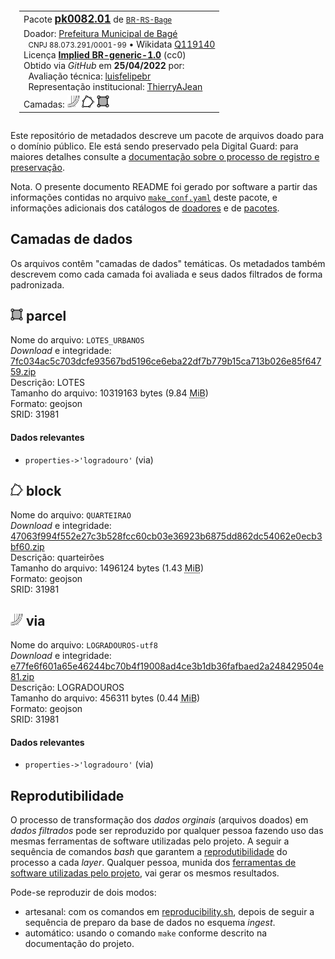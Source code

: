 <aside>
<table align="right" style="padding: 1em">
<tr><td>Pacote <a target="_git" title="link canônico para o git deste pacote" href="https://git.digital-guard.org/preserv-BR/blob/main/data/RS/Bage/_pk0082.01"><big><b>pk0082.01</b></big></a> de <small><a target="_afacodes" title="Jurisdição" href="https://afa.codes/BR-RS-Bage">BR-RS-Bage</a></small>
</td></tr>
<tr><td>
Doador: <a rel="external" target="_doador" href="https://www.bage.rs.gov.br/">Prefeitura Municipal de Bagé</a>
<br/>&nbsp; <small>CNPJ 88.073.291/0001-99</small> • Wikidata <a rel="external" target="_doador" title="link descritor Wikidata do doador" href="https://www.wikidata.org/wiki/Q119140">Q119140</a></small><br/>
Licença <a rel="external" target="_doador" href="https://git.digital-guard.org/licenses/blob/master/reports/implied-br-generic-v1.md"><b>Implied BR-generic-1.0</b></a> (cc0)<br/>
Obtido via <i>GitHub</i> em <b>25/04/2022</b> por:
<br/>&nbsp; Avaliação técnica: <a rel="external" target="_gitPerson" title="usuário Git" href="https://github.com/luisfelipebr">luisfelipebr</a>
<br/>&nbsp; Representação institucional: <a rel="external" target="_gitPerson" title="usuário Git" href="https://github.com/ThierryAJean">ThierryAJean</a><br/>
</td></tr>
<tr><td>Camadas: <a title="via" href="#-via"><img src="https://raw.githubusercontent.com/digital-guard/preserv/main/docs/assets/layerIcon-via.png" alt="via" width="20"/></a> <a title="block" href="#-block"><img src="https://raw.githubusercontent.com/digital-guard/preserv/main/docs/assets/layerIcon-block.png" alt="block" width="20"/></a> <a title="parcel" href="#-parcel"><img src="https://raw.githubusercontent.com/digital-guard/preserv/main/docs/assets/layerIcon-parcel.png" alt="parcel" width="20"/></a> </td></tr>

</table>
</aside>

<section>

Este repositório de metadados descreve um pacote de arquivos doado para o domínio público. Ele está sendo preservado pela Digital Guard: para maiores detalhes consulte a [documentação sobre o processo de registro e preservação](https://wiki.addressforall.org/doc/Documentação_Digital-guard).

Nota. O presente documento README foi gerado por software a partir das informações contidas no arquivo [`make_conf.yaml`](https://git.digital-guard.org/preserv-BR/blob/main/data/RS/Bage/_pk0082.01/make_conf.yaml) deste pacote, e informações adicionais dos catálogos de [doadores](https://git.digital-guard.org/preserv-BR/blob/main/data/donor.csv) e de [pacotes](https://git.digital-guard.org/preserv-BR/blob/main/data/donatedPack.csv).

# Camadas de dados

Os arquivos contêm "camadas de dados" temáticas. Os metadados também descrevem como cada camada foi avaliada e seus dados filtrados de forma padronizada.

## <img src="https://raw.githubusercontent.com/digital-guard/preserv/main/docs/assets/layerIcon-parcel.png" alt="parcel" width="20"/> parcel

Nome do arquivo: `LOTES_URBANOS`<br/>*Download* e integridade: [7fc034ac5c703dcfe93567bd5196ce6eba22df7b779b15ca713b026e85f64759.zip](http://dl.digital-guard.org/7fc034ac5c703dcfe93567bd5196ce6eba22df7b779b15ca713b026e85f64759.zip)<br/>Descrição: LOTES<br/>Tamanho do arquivo: 10319163 bytes (9.84 <abbr title="mebibyte">MiB</abbr>)<br/>Formato: geojson<br/>SRID: 31981

#### Dados relevantes
* `properties->'logradouro'` (via)

## <img src="https://raw.githubusercontent.com/digital-guard/preserv/main/docs/assets/layerIcon-block.png" alt="block" width="20"/> block

Nome do arquivo: `QUARTEIRAO`<br/>*Download* e integridade: [47063f994f552e27c3b528fcc60cb03e36923b6875dd862dc54062e0ecb3bf60.zip](http://dl.digital-guard.org/47063f994f552e27c3b528fcc60cb03e36923b6875dd862dc54062e0ecb3bf60.zip)<br/>Descrição: quarteirões<br/>Tamanho do arquivo: 1496124 bytes (1.43 <abbr title="mebibyte">MiB</abbr>)<br/>Formato: geojson<br/>SRID: 31981

## <img src="https://raw.githubusercontent.com/digital-guard/preserv/main/docs/assets/layerIcon-via.png" alt="via" width="20"/> via

Nome do arquivo: `LOGRADOUROS-utf8`<br/>*Download* e integridade: [e77fe6f601a65e46244bc70b4f19008ad4ce3b1db36fafbaed2a248429504e81.zip](http://dl.digital-guard.org/e77fe6f601a65e46244bc70b4f19008ad4ce3b1db36fafbaed2a248429504e81.zip)<br/>Descrição: LOGRADOUROS<br/>Tamanho do arquivo: 456311 bytes (0.44 <abbr title="mebibyte">MiB</abbr>)<br/>Formato: geojson<br/>SRID: 31981

#### Dados relevantes
* `properties->'logradouro'` (via)

</section>
<section>

# Reprodutibilidade

O processo de transformação dos *dados orginais* (arquivos doados) em *dados filtrados* pode ser reproduzido por qualquer pessoa fazendo uso das mesmas ferramentas de software utilizadas pelo projeto. A seguir a sequência de comandos *bash* que garantem a [reprodutibilidade](https://en.wikipedia.org/wiki/Reproducibility) do processo a cada *layer*. Qualquer pessoa, munida dos [ferramentas de software utilizadas pelo projeto](https://git.AddressForAll.org/suporte/blob/master/docs/pt/infra.md#ambientes-e-ferramentas-de-uso-geral), vai gerar os mesmos resultados.

Pode-se reproduzir de dois modos:
* artesanal: com os comandos em [reproducibility.sh](https://git.digital-guard.org/preserv-BR/blob/main/data/RS/Bage/_pk0082.01/reproducibility.sh), depois de seguir a sequência de preparo da base de dados no esquema *ingest*.
* automático: usando o comando `make` conforme descrito na documentação do projeto.

</section>

